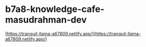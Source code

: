 # b7a8-knowledge-cafe-masudrahman-dev
[https://tranquil-llama-a67809.netlify.app/](https://tranquil-llama-a67809.netlify.app/)